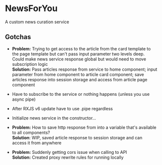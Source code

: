 # NewsForYou
 A custom news curation service

## Gotchas
- **Problem:** Trying to get access to the article from the card template to the page template but can't pass input parameter two levels deep. Could make news service response global but would need to move subscription logic<br>
**Solution:** Pass articles response from service to home component; input parameter from home component to article card component; save articles response into session storage and access from article page component

- Have to subscribe to the service or nothing happens (unless you use async pipe)

- After RXJS v6 update have to use .pipe regardless

- Initialize news service in the constructor...

- **Problem:** How to save http response from into a variable that's available to all components?<br>
**Solution**: WIP, saved article response to session storage and can access it from anywhere

- **Problem:** Suddenly getting cors issue when calling to API<br>
**Solution:** Created proxy rewrite rules for running locally

